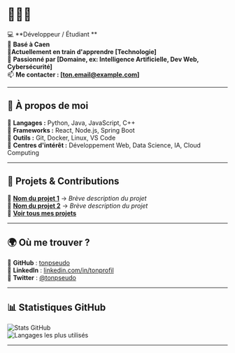 # 👋👋👋

💻 **Développeur / Étudiant **  
📍 **Basé à Caen**  
🌱**Actuellement en train d'apprendre [Technologie]**  
🚀 **Passionné par [Domaine, ex: Intelligence Artificielle, Dev Web, Cybersécurité]**  
📫 **Me contacter : [ton.email@example.com]**  

---

## 🚀 À propos de moi  
🔹 **Langages :** Python, Java, JavaScript, C++  
🔹 **Frameworks :** React, Node.js, Spring Boot  
🔹 **Outils :** Git, Docker, Linux, VS Code  
🔹 **Centres d'intérêt :** Développement Web, Data Science, IA, Cloud Computing  

---

## 📌 Projets & Contributions  
🔹 **[Nom du projet 1](https://github.com/tonpseudo/projet1)** → *Brève description du projet*  
🔹 **[Nom du projet 2](https://github.com/tonpseudo/projet2)** → *Brève description du projet*  
🔹 **[Voir tous mes projets](https://github.com/tonpseudo?tab=repositories)**  

---

## 🌍 Où me trouver ?  
📌 **GitHub** : [tonpseudo](https://github.com/tonpseudo)  
📌 **LinkedIn** : [linkedin.com/in/tonprofil](https://linkedin.com/in/tonprofil)  
📌 **Twitter** : [@tonpseudo](https://twitter.com/tonpseudo)  

---

## 📊 Statistiques GitHub  
![Stats GitHub](https://github-readme-stats.vercel.app/api?username=tonpseudo&show_icons=true&theme=radical)  
![Langages les plus utilisés](https://github-readme-stats.vercel.app/api/top-langs/?username=tonpseudo&layout=compact&theme=radical)  

---
